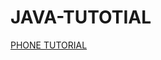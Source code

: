 # JAVA-TUTOTIAL
<ls><p><a href="https://www.youtube.com/watch?v=m2uBd4NI3Ag">PHONE TUTORIAL</a></p></ls>
